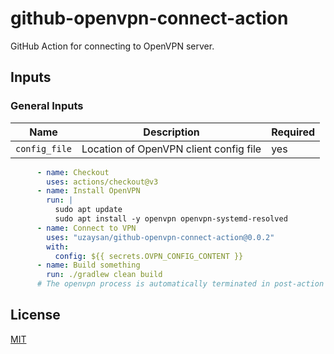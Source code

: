 # github-openvpn-connect-action

GitHub Action for connecting to OpenVPN server.

## Inputs

### General Inputs

| Name | Description | Required |
| --- | --- | --- | 
| `config_file` | Location of OpenVPN client config file | yes |

```yaml
      - name: Checkout
        uses: actions/checkout@v3
      - name: Install OpenVPN
        run: |
          sudo apt update
          sudo apt install -y openvpn openvpn-systemd-resolved
      - name: Connect to VPN
        uses: "uzaysan/github-openvpn-connect-action@0.0.2"
        with:
          config: ${{ secrets.OVPN_CONFIG_CONTENT }}
      - name: Build something
        run: ./gradlew clean build
      # The openvpn process is automatically terminated in post-action phase
```

## License

[MIT](LICENSE)

